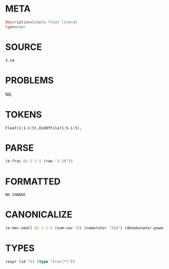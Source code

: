 # META
~~~ini
description=Simple float literal
type=expr
~~~
# SOURCE
~~~roc
3.14
~~~
# PROBLEMS
NIL
# TOKENS
~~~zig
Float(1:1-1:5),EndOfFile(1:5-1:5),
~~~
# PARSE
~~~clojure
(e-frac @1-1-1-5 (raw "3.14"))
~~~
# FORMATTED
~~~roc
NO CHANGE
~~~
# CANONICALIZE
~~~clojure
(e-dec-small @1-1-1-5 (num-var 74) (numerator "314") (denominator-power-of-ten "2") (value "3.14") (id 74))
~~~
# TYPES
~~~clojure
(expr (id 74) (type "Frac(*)"))
~~~